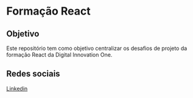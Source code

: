 # Formação React

## Objetivo

Este repositório tem como objetivo centralizar os desafios de projeto da formação React da Digital Innovation One.


## Redes sociais

[Linkedin](https://linkedin.com/in/gfernandessantos)